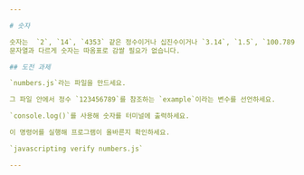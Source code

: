 ```yaml
---

# 숫자

숫자는  `2`, `14`, `4353` 같은 정수이거나 십진수이거나 `3.14`, `1.5`, `100.7893423` 같은 실수일 수 있습니다.
문자열과 다르게 숫자는 따옴표로 감쌀 필요가 없습니다.

## 도전 과제

`numbers.js`라는 파일을 만드세요.

그 파일 안에서 정수 `123456789`를 참조하는 `example`이라는 변수를 선언하세요.

`console.log()`를 사용해 숫자를 터미널에 출력하세요.

이 명령어를 실행해 프로그램이 올바른지 확인하세요.

`javascripting verify numbers.js`

---
```

